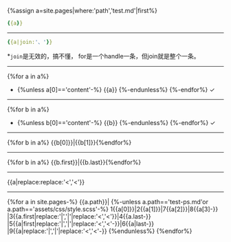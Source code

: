 {%assign a=site.pages|where:'path','test.md'|first%}
```yaml
{{a}}
```

---
```yaml
{{a|join:'、'}}
```
*`join`是无效的，搞不懂，
for是一个handle一条，但join就是整个一条。

---
{%for a in a%}
- {%unless a[0]=='content'-%}
{{a}}
{%-endunless%}
{%-endfor%}
✓

---
{%for b in a%}
- {%unless b[0]=='content'-%}
{{b}}
{%-endunless%}
{%-endfor%}
✓

---
{%for b in a%}
{{b[0]}}|{{b[1]}}{%endfor%}

---
{%for b in a%}
{{b.first}}|{{b.last}}{%endfor%}

---
{{a|replace:replace:'<','&lt;'}}

---

{%for a in site.pages-%}
{{a.path}}|
{%-unless a.path=='test-ps.md'or a.path=='assets/css/style.scss'-%}
1{{a[0]}}|2{{a[1]}}|7{{a[2]}}|8{{a[3]-}}
|3{{a.first|replace:'|','&vert;'|replace:'<','&lt;'}}|4{{a.last-}}
|5{{a|first|replace:'|','&vert;'|replace:'<','&lt;'-}}|6{{a|last-}}
|9{{a|replace:'|','&vert;'|replace:'<','&lt;'-}}
{%endunless%}
{%endfor%}
